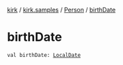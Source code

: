 [kirk](../../index.md) / [kirk.samples](../index.md) / [Person](index.md) / [birthDate](./birth-date.md)

# birthDate

`val birthDate: `[`LocalDate`](http://docs.oracle.com/javase/8/docs/api/java/time/LocalDate.html)